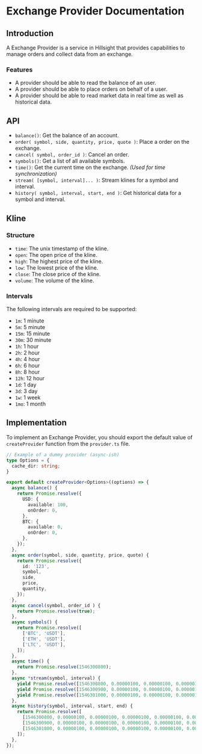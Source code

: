 # Exchange Provider Documentation

## Introduction
A Exchange Provider is a service in Hillsight that provides capabilities to manage orders and collect data from an exchange.

### Features
- A provider should be able to read the balance of an user.
- A provider should be able to place orders on behalf of a user.
- A provider should be able to read market data in real time as well as historical data.

## API
- `balance()`: Get the balance of an account.
- `order( symbol, side, quantity, price, quote )`: Place a order on the exchange.
- `cancel( symbol, order_id )`: Cancel an order.
- `symbols()`: Get a list of all available symbols.
- `time()`: Get the current time on the exchange. *(Used for time synchronization)*
- `stream( [symbol, interval]... )`: Stream klines for a symbol and interval.
- `history( symbol, interval, start, end )`: Get historical data for a symbol and interval.

## Kline

### Structure
- `time`: The unix timestamp of the kline.
- `open`: The open price of the kline.
- `high`: The highest price of the kline.
- `low`: The lowest price of the kline.
- `close`: The close price of the kline.
- `volume`: The volume of the kline.

### Intervals
The following intervals are required to be supported:
- `1m`: 1 minute
- `5m`: 5 minute
- `15m`: 15 minute
- `30m`: 30 minute
- `1h`: 1 hour
- `2h`: 2 hour
- `4h`: 4 hour
- `6h`: 6 hour
- `8h`: 8 hour
- `12h`: 12 hour
- `1d`: 1 day
- `3d`: 3 day
- `1w`: 1 week
- `1mo`: 1 month

## Implementation
To implement an Exchange Provider, you should export the default value of `createProvider` function from the `provider.ts` file.

```ts
// Example of a dummy provider (async-ish)
type Options = {
  cache_dir: string;
}

export default createProvider<Options>((options) => {
  async balance() {
    return Promise.resolve({
      USD: {
        available: 100,
        onOrder: 0,
      },
      BTC: {
        available: 0,
        onOrder: 0,
      },
    });
  },
  async order(symbol, side, quantity, price, quote) {
    return Promise.resolve({
      id: '123',
      symbol,
      side,
      price,
      quantity,
    });
  },
  async cancel(symbol, order_id ) {
    return Promise.resolve(true);
  },
  async symbols() {
    return Promise.resolve([
      ['BTC', 'USDT'],
      ['ETH', 'USDT'],
      ['LTC', 'USDT'],
    ]);
  },
  async time() {
    return Promise.resolve(1546300800);
  },
  async *stream(symbol, interval) {
    yield Promise.resolve([1546300800, 0.00000100, 0.00000100, 0.00000100, 0.00000100, 0.00000100]);
    yield Promise.resolve([1546300900, 0.00000100, 0.00000100, 0.00000100, 0.00000100, 0.00000100]);
    yield Promise.resolve([1546301000, 0.00000100, 0.00000100, 0.00000100, 0.00000100, 0.00000100]);
  },
  async history(symbol, interval, start, end) {
    return Promise.resolve([
      [1546300800, 0.00000100, 0.00000100, 0.00000100, 0.00000100, 0.00000100],
      [1546300900, 0.00000100, 0.00000100, 0.00000100, 0.00000100, 0.00000100],
      [1546301000, 0.00000100, 0.00000100, 0.00000100, 0.00000100, 0.00000100],
    ]);
  },
});
```